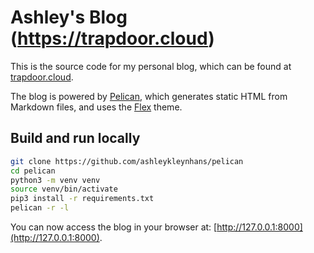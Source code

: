 # Ashley's Blog (https://trapdoor.cloud)

This is the source code for my personal blog, which can be
found at [trapdoor.cloud](https://trapdoor.cloud).

The blog is powered by [Pelican](http://getpelican.com/),
which generates static HTML from Markdown files, and
uses the [Flex](https://github.com/alexandrevicenzi/Flex)
theme.

## Build and run locally

```bash
git clone https://github.com/ashleykleynhans/pelican
cd pelican
python3 -m venv venv
source venv/bin/activate
pip3 install -r requirements.txt
pelican -r -l
```

You can now access the blog in your browser at:
[http://127.0.0.1:8000](http://127.0.0.1:8000).


